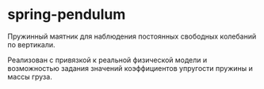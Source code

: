 # spring-pendulum

Пружинный маятник для наблюдения постоянных свободных колебаний по вертикали.

Реализован с привязкой к реальной физической модели и возможностью задания значений коэффициентов упругости пружины и массы груза.
